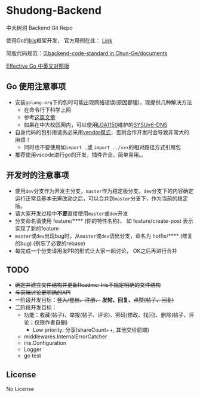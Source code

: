 # Shudong-Backend

中大树洞 Backend Git Repo

使用Go的[Iris](https://github.com/kataras/iris)框架开发， 官方用例在此： [Link](https://iris-go.com/v10/recipe)

简版代码规范：见[backend-code-standard in Chun-Ge/documents](https://github.com/Chun-Ge/documents/blob/master/technical-docs/backend-code-standard.md)

[Effective Go 中英文对照版](https://legacy.gitbook.com/book/bingohuang/effective-go-zh-en/details)

## Go 使用注意事项

- 安装`golang.org`下的包时可能出现网络错误(原因都懂)，现提供几种解决方法
  - 在命令行下科学上网
  - 参考[这篇文章](https://studygolang.com/articles/10263)
  - 如果在中大校园网内，可以使用[LGA1150](https://github.com/LGA1150)维护的[SYSUv6-DNS](https://github.com/bazingaterry/SYSUv6-DNS)
- 自身代码的包引用请务必采用[vendor模式](https://www.jianshu.com/p/e52e3e1ad1c0)，否则合作开发时会导致非常大的麻烦！
  - 同时也不要使用如`import .`或 `import ../xxx`的相对路径方式引用包
- 推荐使用vscode进行go的开发，插件齐全，简单易用。。

## 开发时的注意事项

- 使用`dev`分支作为开发主分支，`master`作为稳定版分支。`dev`分支下的内容确定运行正常且基本无需改动之后，可以合并到`master`分支下，作为当前的稳定版。
- 请大家开发过程中**不要**直接使用`master`或`dev`开发
- 分支命名请使用 feature/**** (你的特性名称)， 如 feature/create-post 表示实现了新的feature
- `master`或`dev`出现bug时，从`master`或`dev`切出分支，命名为 hotfix/**** (修复的bug) (别忘了必要的rebase)
- 每完成一个分支请用发PR的形式让大家一起讨论， OK之后再进行合并

## TODO

- ~~确定并建立文件结构并更新Readme: Iris不规定明确的文件结构~~
- ~~与前端讨论更明确的API~~
- 一阶段开发目标：~~登入/登出、注册、~~ **发帖、回复、**~~点赞(帖子、回复)~~
- 二阶段开发目标：
  - 功能：收藏(帖子)、举报(帖子、评论)、密码(修改、找回)、删除(帖子、评论；仅限作者自删)
    - Low priority: 分享(shareCount++, 其他交给前端)
  - middlewares.InternalErrorCatcher
  - iris.Configuration
  - Logger
  - go test

## License

No License
